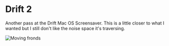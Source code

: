 # Drift 2

Another pass at the Drift Mac OS Screensaver. This is a little closer to what I wanted but I still don't like the noise space it's traversing.

![Moving fronds](./drfit_2.gif)
